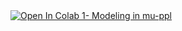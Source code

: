 <a target="_blank" href="https://colab.research.google.com/github/mpri-probprog/probprog-24-25/blob/main/td/1-td-muppl.ipynb">
  <img src="https://colab.research.google.com/assets/colab-badge.svg" alt="Open In Colab"/> 1- Modeling in mu-ppl
</a>
